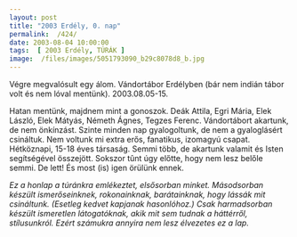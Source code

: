 ```yaml
---
layout: post
title: "2003 Erdély, 0. nap"
permalink:  /424/ 
date: 2003-08-04 10:00:00
tags:  [ 2003 Erdély, TÚRÁK ] 
image:  /files/images/5051793090_b29c8078d8_b.jpg 
---
```

Végre megvalósult egy álom. Vándortábor Erdélyben (bár nem indián tábor volt és nem lóval mentünk). 2003.08.05-15.

Hatan mentünk, majdnem mint a gonoszok. Deák Attila, Egri Mária, Elek László, Elek Mátyás, Németh Ágnes, Tegzes Ferenc. Vándortábort akartunk, de nem önkínzást. Szinte minden nap gyalogoltunk, de nem a gyaloglásért csináltuk. Nem voltunk mi extra erős, fanatikus, izomagyú csapat. Hétköznapi, 15-18 éves társaság. Semmi több, de akartunk valamit és Isten segítségével összejött. Sokszor tûnt úgy előtte, hogy nem lesz belőle semmi. De lett! És most (is) igen örülünk ennek.

 *Ez a honlap a túránkra emlékeztet, elsősorban minket. Másodsorban készült ismerőseinknek, rokonainknak, barátainknak, hogy lássák mit csináltunk. (Esetleg kedvet kapjanak hasonlóhoz.) Csak harmadsorban készült ismeretlen látogatóknak, akik mit sem tudnak a háttérről, stílusunkról. Ezért számukra annyira nem lesz élvezetes ez a lap.* 

